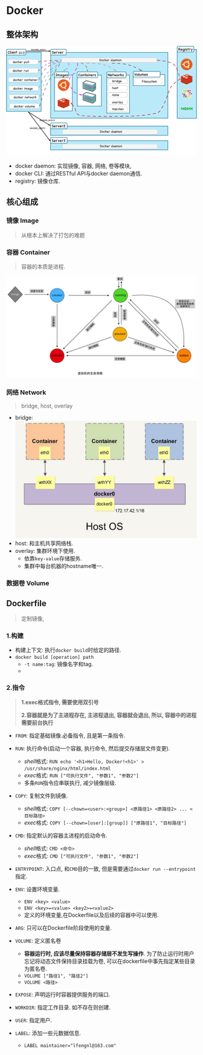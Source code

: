 # Docker

## 整体架构

![架构](./image/docker-engine.png)

- docker daemon: 实现镜像, 容器, 网络, 卷等模块,
- docker CLI:  通过RESTful API与docker daemon通信.
- registry: 镜像仓库.

## 核心组成

### 镜像 Image

> 从根本上解决了打包的难题

### 容器 Container

> 容器的本质是进程.

![container](./image/container.png)

### 网络 Network

> bridge, host, overlay

- bridge: ![bridge](./image/bridge_1.jpg)
- host: 和主机共享网络栈.
- overlay: 集群环境下使用.
    - 依靠`key-value`存储服务.
    - 集群中每台机器的hostname唯一.

### 数据卷 Volume

## Dockerfile

> 定制镜像, 

### 1.构建

- 构建上下文: 执行`docker build`时给定的路径. 
- `docker build [operation] path`
    - `-t name:tag`: 镜像名字和tag.
    - 

### 2.指令

> **1.exec格式指令, 需要使用双引号**
>
> **2.容器就是为了主进程存在, 主进程退出, 容器就会退出, 所以, 容器中的进程需要前台执行**

- `FROM`: 指定基础镜像.必备指令, 且是第一条指令.
- `RUN`: 执行命令(启动一个容器, 执行命令, 然后提交存储层文件变更).
    - *shell*格式: `RUN echo '<h1>Hello, Docker!<h1>' > /usr/share/nginx/html/index.html`
    - *exec*格式: `RUN ["可执行文件", "参数1", "参数2"]`
    - 多条`RUN`指令应串联执行, 减少镜像层级.

- `COPY`: 复制文件到镜像.
    - *shell*格式: `COPY [--chown=<user>:<group>] <原路径1> <原路径2> ... <目标路径>`
    - *exec*格式: `COPY [--chown=[user]:[group]] ["原路径1", "目标路径"]`

- `CMD`: 指定默认的容器主进程的启动命令.
    - *shell*格式: `CMD <命令>`
    - *exec*格式: `CMD ["可执行文件", "参数1", "参数2"]`
- `ENTRYPOINT`: 入口点, 和`CMD`目的一致, 但是需要通过`docker run --entrypoint`指定.
- `ENV`: 设置环境变量.
    - `ENV <key> <value>`
    - `ENV <key>=<value> <key2>=<value2>`
    - 定义的环境变量,在Dockerfile以及后续的容器中可以使用.
- `ARG`: 只可以在Dockerfile阶段使用的变量.
- `VOLUME`: 定义匿名卷
    - **容器运行时, 应该尽量保持容器存储层不发生写操作**. 为了防止运行时用户忘记将动态文件保持目录挂载为卷, 可以在dockerfile中事先指定某些目录为匿名卷.
    - `VOLUME ["路径1", "路径2"]`
    - `VOLUME <路径>`
- `EXPOSE`: 声明运行时容器提供服务的端口.
- `WORKDIR`: 指定工作目录. 如不存在则创建. 
- `USER`: 指定用户.
- `LABEL`: 添加一些元数据信息. 
    - `LABEL maintainer="lfengnl@163.com"`

